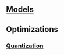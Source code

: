 ## [Models](https://github.com/vsharma8363/ML/tree/main/Models)

## Optimizations

### [Quantization](https://github.com/vsharma8363/ML/tree/main/Optimizations/Quantization)
